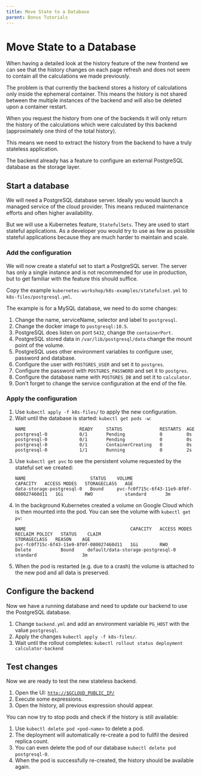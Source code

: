 ```yaml
---
title: Move State to a Database
parent: Bonus Tutorials
---
```


# Move State to a Database

When having a detailed look at the history feature of the new frontend we can see that the
history changes on each page refresh and does not seem to contain all the calculations
we made previously.

The problem is that currently the backend stores a history of calculations only inside the
ephemeral container. This means the history is not shared between the multiple instances of the 
backend and will also be deleted upon a container restart.

When you request the history from one of the backends it will only return the history of the
calculations which were calculated by this backend (approximately one third of the total history).

This means we need to extract the history from the backend to have a truly stateless application.

The backend already has a feature to configure an external PostgreSQL database as the storage layer.

## Start a database

We will need a PostgreSQL database server. Ideally you would launch a managed service of the cloud
provider. This means reduced maintenance efforts and often higher availability.

But we will use a Kubernetes feature, `StatefulSets`. They are used to start stateful applications.
As a developer you would try to use as few as possible stateful applications because they are much
harder to maintain and scale.

### Add the configuration

We will now create a stateful set to start a PostgreSQL server. The server has only a single instance
and is not recommended for use in production, but to get familiar with the feature this should suffice.

Copy the example `kubernetes-workshop/k8s-examples/statefulset.yml` to `k8s-files/postgresql.yml`.

The example is for a MySQL database, we need to do some changes:

1. Change the name, serviceName, selector and label to `postgresql`.
2. Change the docker image to `postgresql:10.5`.
3. PostgreSQL does listen on port `5432`, change the `containerPort`.
4. PostgreSQL stored data in `/var/lib/postgresql/data` change the mount point of the volume.
5. PostgreSQL uses other environment variables to configure user, password and database.
6. Configure the user with `POSTGRES_USER` and set it to `postgres`.
7. Configure the password with `POSTGRES_PASSWORD` and set it to `postgres`.
8. Configure the database name with `POSTGRES_DB` and set it to `calculator`.
9. Don't forget to change the service configuration at the end of the file.

### Apply the configuration

1. Use `kubectl apply -f k8s-files/` to apply the new configuration.
2. Wait until the database is started: `kubectl get pods -w`:
   ```
   NAME                    READY     STATUS              RESTARTS  AGE
   postgresql-0            0/1       Pending             0         0s
   postgresql-0            0/1       Pending             0         0s
   postgresql-0            0/1       ContainerCreating   0         0s
   postgresql-0            1/1       Running             0         2s
   ```
3. Use `kubectl get pvc` to see the persistent volume requested by the stateful set we created:
   ```
   NAME                        STATUS    VOLUME                                     CAPACITY   ACCESS MODES   STORAGECLASS   AGE
   data-storage-postgresql-0   Bound     pvc-fc0f715c-6f43-11e9-8f0f-080027460d11   1Gi        RWO            standard       3m
   ```
4. In the background Kubernetes created a volume on Google Cloud which is then mounted into the pod.
   You can see the volume with `kubectl get pv`:
   ```
   NAME                                       CAPACITY   ACCESS MODES   RECLAIM POLICY   STATUS    CLAIM                               STORAGECLASS   REASON    AGE
   pvc-fc0f715c-6f43-11e9-8f0f-080027460d11   1Gi        RWO            Delete           Bound     default/data-storage-postgresql-0   standard                 3m
   ```
5. When the pod is restarted (e.g. due to a crash) the volume is attached to the new pod and all data is preserved.

## Configure the backend

Now we have a running database and need to update our backend to use the PostgreSQL database.

1. Change `backend.yml` and add an environment variable `PG_HOST` with the value `postgresql`.
2. Apply the changes `kubectl apply -f k8s-files/`.
3. Wait until the rollout completes: `kubectl rollout status deployment calculator-backend`

## Test changes

Now we are ready to test the new stateless backend.

1. Open the UI: [`http://$GCLOUD_PUBLIC_IP/`](http://$GCLOUD_PUBLIC_IP/)
2. Execute some expressions.
3. Open the history, all previous expression should appear.

You can now try to stop pods and check if the history is still available:

1. Use `kubectl delete pod <pod-name>` to delete a pod.
2. The deployment will automatically re-create a pod to fullfil the desired replica count.
3. You can even delete the pod of our database `kubectl delete pod postgresql-0`.
4. When the pod is successfully re-created, the history should be available again.
